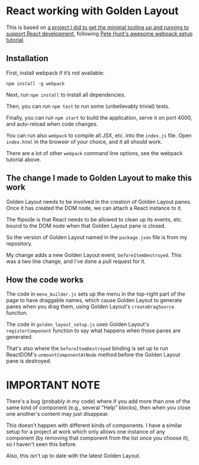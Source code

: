 # React working with Golden Layout

This is based on [a project I did to get the minimal tooling up and running to support React development](https://github.com/csterritt/react-redux-webpack-simple-setup), following [Pete Hunt's awesome webpack setup tutorial](https://github.com/petehunt/webpack-howto).

## Installation

First, install webpack if it’s not available:

`npm install -g webpack`

Next, run `npm install` to install all dependencies.

Then, you can run `npm test` to run some (unbelievably trivial) tests.

Finally, you can run `npm start` to build the application, serve it on port 4000, and auto-reload when code changes.

You can run also `webpack` to compile all JSX, etc. into the `index.js` file.  Open `index.html` in the browser of your choice, and it all should work.
 
There are a lot of other `webpack` command line options, see the webpack tutorial above.

## The change I made to Golden Layout to make this work

Golden Layout needs to be involved in the creation of Golden Layout panes.  Once it has created the DOM node, we can attach a React instance to it.

The flipside is that React needs to be allowed to clean up its events, etc. bound to the DOM node when that Golden Layout pane is closed.

So the version of Golden Layout named in the `package.json` file is from my repository.

My change adds a new Golden Layout event, `beforeItemDestroyed`.  This was a two line change, and I've done a pull request for it.

## How the code works

The code in `menu_builder.js` sets up the menu in the top-right part of the page to have draggable names, which cause Golden Layout to generate panes when you drag them, using Golden Layout's `createDragSource` function.

The code in `golden_layout_setup.js` uses Golden Layout's `registerComponent` function to say what happens when those panes are generated.

That's also where the `beforeItemDestroyed` binding is set up to run ReactDOM's `unmountComponentAtNode` method before the Golden Layout pane is destroyed.

# IMPORTANT NOTE

There's a bug (probably in my code) where if you add more than one of the same kind of component (e.g., several "Help" blocks), then when you close one another's content may just disappear.

This doesn't happen with different kinds of components.  I have a similar setup for a project at work which only allows one instance of any component (by removing that component from the list once you choose it), so I haven't seen this before.

Also, this isn't up to date with the latest Golden Layout.
